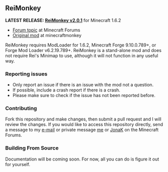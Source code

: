 ## ReiMonkey

**LATEST RELEASE: [ReiMonkey v2.0.1](https://github.com/TekkifyLife/ReiMonkey/releases/download/2.0.1/ReiMonkey.2.0.1.jar)** for Minecraft 1.6.2

* [Forum topic](http://www.minecraftforum.net/topic/1397908-162-reimonkey/) at Minecraft Forums  
* [Original mod](http://minecraftmonkey.wordpress.com/2012/04/24/reimonkey/) at minecraftmonkey

ReiMonkey requires ModLoader for 1.6.2, Minecraft Forge 9.10.0.789+, or Forge Mod Loader v6.2.19.789+. ReiMonkey is 
a stand-alone mod and does not require Rei's Minimap to use, although it will not function in any useful way.

### Reporting issues

* Only report an issue if there is an issue with the mod not a question.
* If possible, include a crash report if there is a crash.
* Please make sure to check if the issue has not been reported before.

### Contributing
Fork this repository and make changes, then submit a pull request and I will review the changes. If you would like
to access this repository directly, send a message to my [e-mail](mailto:tekkifylife@outlook.com) or private message
[me](http://www.minecraftforum.net/user/2156440-tekkifylife/) or
[JonaK](http://www.minecraftforum.net/user/1512157-jonak/) on the Minecraft Forums.

### Building From Source
Documentation will be coming soon. For now, all you can do is figure it out for yourself.